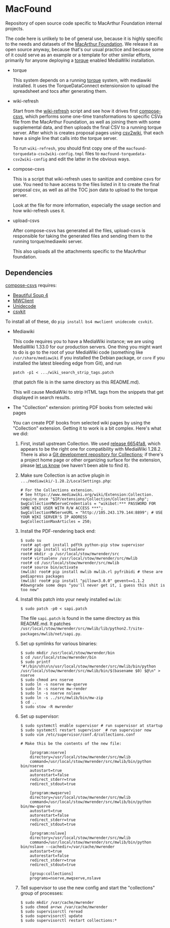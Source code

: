 # MacFound

Repository of open source code specific to MacArthur Foundation
internal projects.

The code here is unlikely to be of general use, because it is highly
specific to the needs and datasets of the [MacArthur
Foundation](https://www.MacFound.org).  We release it as open source
anyway, because that's our usual practice and because some of it could
serve as an example or a template for other similar efforts, primarily
for anyone deploying a
[torque](https://github.com/OpenTechStrategies/torque) enabled
MediaWiki installation.

* torque

  This system depends on a running 
  [torque](https://github.com/OpenTechStrategies/torque) system, with
  mediawiki installed.  It uses the TorqueDataConnect extensionsion
  to upload the spreadsheet and tocs after generating them.

* wiki-refresh

  Start from the [wiki-refresh](wiki-refresh) script and see how it
  drives first [compose-csvs](compose-csvs), which performs some one-time
  transformations to specific CSVa file from the MacArthur Foundation,
  as well as joining them with some supplemental data, and then uploads
  the final CSV to a running torque server.  After which is creates
  proposal pages using
  [csv2wiki](https://github.com/OpenTechStrategies/csv2wiki), that
  each have a single line that calls into the torque server.

  To run `wiki-refresh`, you should first copy one of the
  `macfound-torquedata-csv2wiki-config.tmpl` files to
  `macfound-torquedata-csv2wiki-config` and edit the latter
  in the obvious ways.

* compose-csvs

  This is a script that wiki-refresh uses to sanitize and combine csvs
  for use.  You need to have access to the files listed in it to create
  the final proposal csv, as well as all the TOC json data to upload
  to the torque server.

  Look at the file for more information, especially the usage section
  and how wiki-refresh uses it.

* upload-csvs

  After compose-csvs has generated all the files, upload-csvs is
  responsible for taking the generated files and sending them to
  the running torque/mediawiki server.

  This also uploads all the attachments specific to the MacArthur
  foundation.

## Dependencies

[compose-csvs](compose-csvs) requires:

* [Beautiful Soup 4](https://www.crummy.com/software/BeautifulSoup/)
* [MWClient](https://github.com/mwclient/mwclient)
* [Unidecode](https://pypi.python.org/pypi/Unidecode) 
* [csvkit](https://github.com/wireservice/csvkit)

To install all of these, do `pip install bs4 mwclient unidecode csvkit`.

* Mediawiki

  This code requires you to have a MediaWiki instance; we are using
  MediaWiki 1.33.0 for our production servers.  One thing you might
  want to do is go to the root of your MediaWiki code (something like
  `/usr/share/mediawiki` if you installed the Debian package, or
  `core` if you installed the latest bleeding edge from Git), and run

      patch -p1 < .../wiki_search_strip_tags.patch

  (that patch file is in the same directory as this README.md).  

  This will cause MediaWiki to strip HTML tags from the snippets that
  get displayed in search results.

* The "Collection" extension: printing PDF books from selected wiki pages

  You can create PDF books from selected wiki pages by using the
  "Collection" extension.  Getting it to work is a bit complex.
  Here's what we did:

  1) First, install upstream Collection.  We used [release
     6654fa8](https://www.mediawiki.org/wiki/Special:ExtensionDistributor?extdistname=Collection&extdistversion=REL1_28),
     which appears to be the right one for compatibility with
     MediaWiki 1.28.2.  There is also a [Git development repository for
     Collections](https://gerrit.wikimedia.org/r/mediawiki/extensions/Collection);
     if there's a project home page or other organizing surface for
     the extension,      please [let us
     know](https://github.com/OpenTechStrategies/MacFound/issues/new)
     (we haven't been able to find it).

  2) Make sure Collection is an active plugin in `.../mediawiki/-1.28.2/LocalSettings.php`: 

         # For the Collections extension.
         # See https://www.mediawiki.org/wiki/Extension:Collection.
         require_once "$IP/extensions/Collection/Collection.php";
         $wgCollectionMWServeCredentials = "wikibot:*** PASSWORD FOR SOME WIKI USER WITH R/W ACCESS ***";
         $wgCollectionMWServeURL = "http://105.243.179.144:8899"; # USE YOUR WIKI SERVER'S IP ADDRESS
         $wgCollectionMaxArticles = 250;
         
  3) Install the PDF-rendering back end:

         $ sudo su
         root# apt-get install pdftk python-pip stow supervisor
         root# pip install virtualenv
         root# mkdir -p /usr/local/stow/mwrender/src
         root# virtualenv /usr/local/stow/mwrender/src/mwlib
         root# cd /usr/local/stow/mwrender/src/mwlib
         root# source bin/activate
         (mwlib) root# pip install mwlib mwlib.rl pyfribidi # these are pediapress packages
         (mwlib) root# pip install "pillow<3.0.0" gevent==1.1.2 #downgrade some deps "you'll never get it, i guess this shit is too new"

  4) Install this patch into your newly installed `mwlib`:

         $ sudo patch -p0 < sapi.patch

     The file `sapi.patch` is found in the same directory as this
     README.md.  It patches
     `/usr/local/stow/mwrender/src/mwlib/lib/python2.7/site-packages/mwlib/net/sapi.py`.

  5) Set up symlinks for various binaries:

         $ sudo mkdir /usr/local/stow/mwrender/bin
         $ cd /usr/local/stow/mwrender/bin
         $ sudo printf "#!/bin/sh\n\n/usr/local/stow/mwrender/src/mwlib/bin/python /usr/local/stow/mwrender/src/mwlib/bin/$(basename $0) $@\n" > nserve
         $ sudo chmod a+x nserve
         $ sudo ln -s nserve mw-qserve
         $ sudo ln -s nserve mw-render
         $ sudo ln -s nserve nslave
         $ sudo ln -s ../src/mwlib/bin/mw-zip 
         $ cd ..
         $ sudo stow -R mwrender

  6) Set up supervisor:

         $ sudo systemctl enable supervisor # run supervisor at startup
         $ sudo systemctl restart supervisor  # run supervisor now
         $ sudo vim /etc/supervisor/conf.d/collections.conf
    
         # Make this be the contents of the new file:

             [program:nserve]
             directory=/usr/local/stow/mwrender/src/mwlib
             command=/usr/local/stow/mwrender/src/mwlib/bin/python bin/nserve
             autostart=true
             autorestart=false
             redirect_stderr=true
             redirect_stdout=true
             
             [program:mwqserve]
             directory=/usr/local/stow/mwrender/src/mwlib 
             command=/usr/local/stow/mwrender/src/mwlib/bin/python bin/mw-qserve
             autostart=true
             autorestart=false
             redirect_stderr=true
             redirect_stdout=true
             
             [program:nslave]
             directory=/usr/local/stow/mwrender/src/mwlib 
             command=/usr/local/stow/mwrender/src/mwlib/bin/python bin/nslave --cachedir=/var/cache/mwrender
             autostart=true
             autorestart=false
             redirect_stderr=true
             redirect_stdout=true
             
             [group:collections]
             programs=nserve,mwqserve,nslave

  7) Tell supervisor to use the new config and start the "collections" group of processes:

         $ sudo mkdir /var/cache/mwrender
         $ sudo chmod a+rwx /var/cache/mwrender
         $ sudo supervisorctl reread
         $ sudo supervisorctl update
         $ sudo supervisorctl restart collections:*

